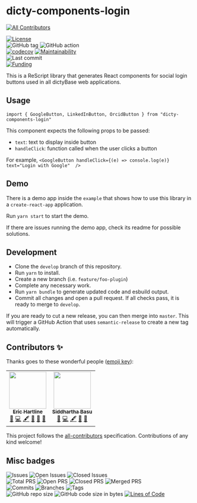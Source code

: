 # dicty-components-login

<!-- ALL-CONTRIBUTORS-BADGE:START - Do not remove or modify this section -->

[![All Contributors](https://img.shields.io/badge/all_contributors-2-orange.svg?style=flat-square)](#contributors-)

<!-- ALL-CONTRIBUTORS-BADGE:END -->

[![License](https://img.shields.io/badge/License-BSD%202--Clause-blue.svg)](LICENSE)  
![GitHub tag](https://img.shields.io/github/v/tag/dictyBase/dicty-components-login)
![GitHub action](https://github.com/dictyBase/dicty-components-login/workflows/Node%20CI%20Develop/badge.svg)  
[![codecov](https://codecov.io/gh/dictyBase/dicty-components-login/branch/develop/graph/badge.svg)](https://codecov.io/gh/dictyBase/dicty-components-login)
[![Maintainability](https://badgen.net/codeclimate/maintainability/dictyBase/dicty-components-login)](https://codeclimate.com/github/dictyBase/dicty-components-login)  
![Last commit](https://badgen.net/github/last-commit/dictyBase/dicty-components-login/develop)  
[![Funding](https://badgen.net/badge/Funding/Rex%20L%20Chisholm,dictyBase,DCR/yellow?list=|)](https://reporter.nih.gov/project-details/10024726)

This is a ReScript library that generates React components for social login buttons used in 
all dictyBase web applications.

## Usage

`import { GoogleButton, LinkedInButton, OrcidButton } from "dicty-components-login"`

This component expects the following props to be passed:

- `text`: text to display inside button
- `handleClick`: function called when the user clicks a button

For example, `<GoogleButton handleClick={(e) => console.log(e)} text="Login with Google"  />`

## Demo

There is a demo app inside the `example` that shows how to use this library in a `create-react-app` application.

Run `yarn start` to start the demo.

If there are issues running the demo app, check its readme for possible solutions.

## Development

- Clone the `develop` branch of this repository.
- Run `yarn` to install.
- Create a new branch (i.e. `feature/foo-plugin`)
- Complete any necessary work.
- Run `yarn bundle` to generate updated code and esbuild output.
- Commit all changes and open a pull request. If all checks pass, it is ready
  to merge to `develop`.

If you are ready to cut a new release, you can then merge into `master`. This
will trigger a GitHub Action that uses `semantic-release` to create a new tag
automatically.

## Contributors ✨

Thanks goes to these wonderful people ([emoji key](https://allcontributors.org/docs/en/emoji-key)):

<!-- ALL-CONTRIBUTORS-LIST:START - Do not remove or modify this section -->
<!-- prettier-ignore-start -->
<!-- markdownlint-disable -->
<table>
  <tr>
    <td align="center"><a href="http://www.erichartline.net/"><img src="https://avatars3.githubusercontent.com/u/13489381?v=4" width="100px;" alt=""/><br /><sub><b>Eric Hartline</b></sub></a><br /><a href="https://github.com/dictyBase/dicty-components-login/issues?q=author%3Awildlifehexagon" title="Bug reports">🐛</a> <a href="https://github.com/dictyBase/dicty-components-login/commits?author=wildlifehexagon" title="Code">💻</a> <a href="#content-wildlifehexagon" title="Content">🖋</a> <a href="#design-wildlifehexagon" title="Design">🎨</a> <a href="https://github.com/dictyBase/dicty-components-login/commits?author=wildlifehexagon" title="Documentation">📖</a> <a href="#maintenance-wildlifehexagon" title="Maintenance">🚧</a></td>
    <td align="center"><a href="http://cybersiddhu.github.com/"><img src="https://avatars3.githubusercontent.com/u/48740?v=4" width="100px;" alt=""/><br /><sub><b>Siddhartha Basu</b></sub></a><br /><a href="https://github.com/dictyBase/dicty-components-login/issues?q=author%3Acybersiddhu" title="Bug reports">🐛</a> <a href="https://github.com/dictyBase/dicty-components-login/commits?author=cybersiddhu" title="Code">💻</a> <a href="#content-cybersiddhu" title="Content">🖋</a> <a href="https://github.com/dictyBase/dicty-components-login/commits?author=cybersiddhu" title="Documentation">📖</a> <a href="#maintenance-cybersiddhu" title="Maintenance">🚧</a></td>
  </tr>
</table>

<!-- markdownlint-enable -->
<!-- prettier-ignore-end -->

<!-- ALL-CONTRIBUTORS-LIST:END -->

This project follows the [all-contributors](https://github.com/all-contributors/all-contributors) specification. Contributions of any kind welcome!

## Misc badges

![Issues](https://badgen.net/github/issues/dictyBase/dicty-components-login)
![Open Issues](https://badgen.net/github/open-issues/dictyBase/dicty-components-login)
![Closed Issues](https://badgen.net/github/closed-issues/dictyBase/dicty-components-login)  
![Total PRS](https://badgen.net/github/prs/dictyBase/dicty-components-login)
![Open PRS](https://badgen.net/github/open-prs/dictyBase/dicty-components-login)
![Closed PRS](https://badgen.net/github/closed-prs/dictyBase/dicty-components-login)
![Merged PRS](https://badgen.net/github/merged-prs/dictyBase/dicty-components-login)  
![Commits](https://badgen.net/github/commits/dictyBase/dicty-components-login/develop)
![Branches](https://badgen.net/github/branches/dictyBase/dicty-components-login)
![Tags](https://badgen.net/github/tags/dictyBase/dicty-components-login)  
![GitHub repo size](https://img.shields.io/github/repo-size/dictyBase/dicty-components-login?style=plastic)
![GitHub code size in bytes](https://img.shields.io/github/languages/code-size/dictyBase/dicty-components-login?style=plastic)
[![Lines of Code](https://badgen.net/codeclimate/loc/dictyBase/dicty-components-login)](https://codeclimate.com/github/dictyBase/dicty-components-login/code)
